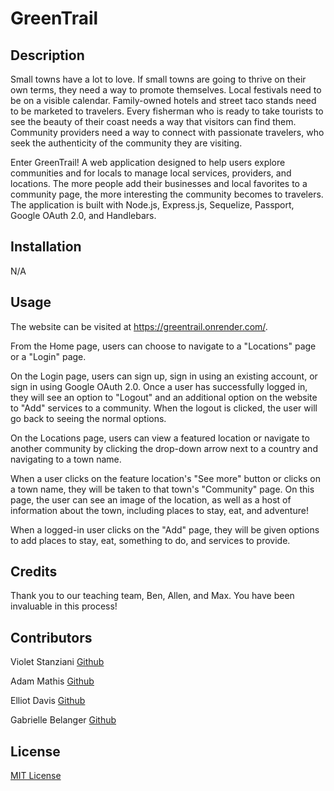 # GreenTrail

## Description

Small towns have a lot to love. If small towns are going to thrive on their own terms, they need a way to promote themselves. Local festivals need to be on a visible calendar. Family-owned hotels and street taco stands need to be marketed to travelers. Every fisherman who is ready to take tourists to see the beauty of their coast needs a way that visitors can find them. Community providers need a way to connect with passionate travelers, who seek the authenticity of the community they are visiting.

Enter GreenTrail! A web application designed to help users explore communities and for locals to manage local services, providers, and locations. The more people add their businesses and local favorites to a community page, the more interesting the community becomes to travelers. The application is built with Node.js, Express.js, Sequelize, Passport, Google OAuth 2.0, and Handlebars.

## Installation

N/A

## Usage

The website can be visited at https://greentrail.onrender.com/.

From the Home page, users can choose to navigate to a "Locations" page or a "Login" page.

On the Login page, users can sign up, sign in using an existing account, or sign in using Google OAuth 2.0. Once a user has successfully logged in, they will see an option to "Logout" and an additional option on the website to "Add" services to a community. When the logout is clicked, the user will go back to seeing the normal options.

On the Locations page, users can view a featured location or navigate to another community by clicking the drop-down arrow next to a country and navigating to a town name.

When a user clicks on the feature location's "See more" button or clicks on a town name, they will be taken to that town's "Community" page. On this page, the user can see an image of the location, as well as a host of information about the town, including places to stay, eat, and adventure!

When a logged-in user clicks on the "Add" page, they will be given options to add places to stay, eat, something to do, and services to provide.

## Credits

Thank you to our teaching team, Ben, Allen, and Max. You have been invaluable in this process!

## Contributors

Violet Stanziani
[Github](https://github.com/floweringvi)

Adam Mathis
[Github](https://github.com/adammathis05)

Elliot Davis
[Github](https://github.com/crestonesoftware)

Gabrielle Belanger
[Github](https://github.com/gcbel)

## License

[MIT License](https://opensource.org/license/mit)
